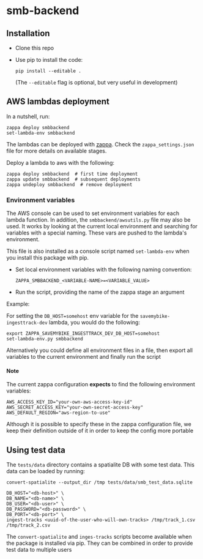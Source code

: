 # smb-backend

## Installation

-  Clone this repo
-  Use pip to install the code:

   ```
   pip install --editable .
   ```
   
   (The `--editable` flag is optional, but very useful in development)
   

## AWS lambdas deployment

In a nutshell, run:

```
zappa deploy smbbackend
set-lambda-env smbbackend
```

The lambdas can be deployed with [zappa][zappa]. Check the 
`zappa_settings.json` file for more details on available stages.

Deploy a lambda to aws with the following:

```shell
zappa deploy smbbackend  # first time deployment
zappa update smbbackend  # subsequent deployments
zappa undeploy smbbackend  # remove deployment

```

### Environment variables

The AWS console can be used to set environment variables for each lambda 
function. In addition, the `smbbackend/awsutils.py` file may also be used. 
It works by looking at the current local environment and searching for 
variables with a special naming. These vars are pushed to the lambda's 
environment.

This file is also installed as a console script named `set-lambda-env` when 
you install this package with pip.


-  Set local environment variables with the following naming convention:

   ```shell
   ZAPPA_SMBBACKEND_<VARIABLE-NAME>=<VARIABLE_VALUE>

   ```

-  Run the script, providing the name of the zappa stage an argument
   
   
Example:

For setting the `DB_HOST=somehost` env variable for the 
`savemybike-ingesttrack-dev` lambda, you would do the following:

```shell
export ZAPPA_SAVEMYBIKE_INGESTTRACK_DEV_DB_HOST=somehost
set-lambda-env.py smbbackend
```

Alternatively you could define all environment files in a file, then export
all variables to the current environment and finally run the script


#### Note

The current zappa configuration **expects** to find the following environment
variables:

```shell
AWS_ACCESS_KEY_ID="your-own-aws-access-key-id"
AWS_SECRET_ACCESS_KEY="your-own-secret-access-key"
AWS_DEFAULT_REGION="aws-region-to-use"
```

Although it is possible to specify these in the zappa configuration file, we
keep their definition outside of it in order to keep the config more portable


[zappa]: https://github.com/Miserlou/Zappa


## Using test data

The `tests/data` directory contains a spatialite DB with some test data. This
data can be loaded by running:

```
convert-spatialite --output_dir /tmp tests/data/smb_test_data.sqlite

DB_HOST="<db-host>" \
DB_NAME="<db-name>" \
DB_USER="<db-user>" \
DB_PASSWORD="<db-password>" \
DB_PORT="<db-port>" \
ingest-tracks <uuid-of-the-user-who-will-own-tracks> /tmp/track_1.csv /tmp/track_2.csv

```

The `convert-spatialite` and `inges-tracks` scripts become available when the 
package is installed via pip. They can be combined in order to provide test
data to multiple users